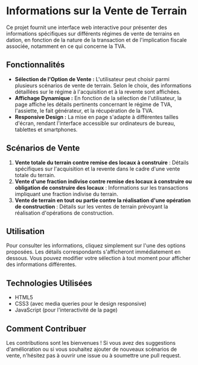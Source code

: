 # Informations sur la Vente de Terrain

Ce projet fournit une interface web interactive pour présenter des informations spécifiques sur différents régimes de vente de terrains en dation, en fonction de la nature de la transaction et de l'implication fiscale associée, notamment en ce qui concerne la TVA.

## Fonctionnalités

- **Sélection de l'Option de Vente :** L'utilisateur peut choisir parmi plusieurs scénarios de vente de terrain. Selon le choix, des informations détaillées sur le régime à l'acquisition et à la revente sont affichées.
- **Affichage Dynamique :** En fonction de la sélection de l'utilisateur, la page affiche les détails pertinents concernant le régime de TVA, l'assiette, le fait générateur, et la récupération de la TVA.
- **Responsive Design :** La mise en page s'adapte à différentes tailles d'écran, rendant l'interface accessible sur ordinateurs de bureau, tablettes et smartphones.

## Scénarios de Vente

1. **Vente totale du terrain contre remise des locaux à construire** : Détails spécifiques sur l'acquisition et la revente dans le cadre d'une vente totale du terrain.
2. **Vente d'une fraction indivise contre remise des locaux à construire ou obligation de construire des locaux** : Informations sur les transactions impliquant une fraction indivise du terrain.
3. **Vente de terrain en tout ou partie contre la réalisation d'une opération de construction** : Détails sur les ventes de terrain prévoyant la réalisation d'opérations de construction.

## Utilisation

Pour consulter les informations, cliquez simplement sur l'une des options proposées. Les détails correspondants s'afficheront immédiatement en dessous. Vous pouvez modifier votre sélection à tout moment pour afficher des informations différentes.

## Technologies Utilisées

- HTML5
- CSS3 (avec media queries pour le design responsive)
- JavaScript (pour l'interactivité de la page)

## Comment Contribuer

Les contributions sont les bienvenues ! Si vous avez des suggestions d'amélioration ou si vous souhaitez ajouter de nouveaux scénarios de vente, n'hésitez pas à ouvrir une issue ou à soumettre une pull request.

